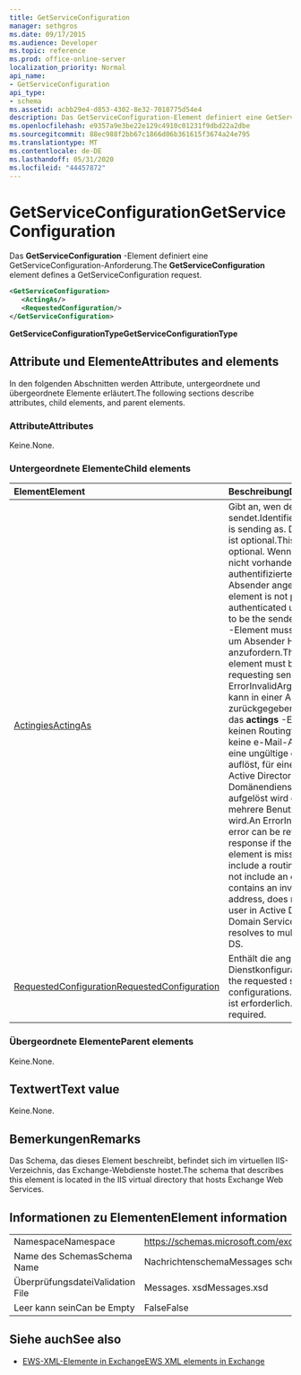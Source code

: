```yaml
---
title: GetServiceConfiguration
manager: sethgros
ms.date: 09/17/2015
ms.audience: Developer
ms.topic: reference
ms.prod: office-online-server
localization_priority: Normal
api_name:
- GetServiceConfiguration
api_type:
- schema
ms.assetid: acbb29e4-d853-4302-8e32-7018775d54e4
description: Das GetServiceConfiguration-Element definiert eine GetServiceConfiguration-Anforderung.
ms.openlocfilehash: e9357a9e3be22e129c4910c01231f9dbd22a2dbe
ms.sourcegitcommit: 88ec988f2bb67c1866d06b361615f3674a24e795
ms.translationtype: MT
ms.contentlocale: de-DE
ms.lasthandoff: 05/31/2020
ms.locfileid: "44457872"
---
```

# <a name="getserviceconfiguration"></a><span data-ttu-id="7f4dd-103">GetServiceConfiguration</span><span class="sxs-lookup"><span data-stu-id="7f4dd-103">GetServiceConfiguration</span></span>

<span data-ttu-id="7f4dd-104">Das **GetServiceConfiguration** -Element definiert eine GetServiceConfiguration-Anforderung.</span><span class="sxs-lookup"><span data-stu-id="7f4dd-104">The **GetServiceConfiguration** element defines a GetServiceConfiguration request.</span></span> 
  
```XML
<GetServiceConfiguration>
   <ActingAs/>
   <RequestedConfiguration/>
</GetServiceConfiguration>
```

 <span data-ttu-id="7f4dd-105">**GetServiceConfigurationType**</span><span class="sxs-lookup"><span data-stu-id="7f4dd-105">**GetServiceConfigurationType**</span></span>
## <a name="attributes-and-elements"></a><span data-ttu-id="7f4dd-106">Attribute und Elemente</span><span class="sxs-lookup"><span data-stu-id="7f4dd-106">Attributes and elements</span></span>

<span data-ttu-id="7f4dd-107">In den folgenden Abschnitten werden Attribute, untergeordnete und übergeordnete Elemente erläutert.</span><span class="sxs-lookup"><span data-stu-id="7f4dd-107">The following sections describe attributes, child elements, and parent elements.</span></span>
  
### <a name="attributes"></a><span data-ttu-id="7f4dd-108">Attribute</span><span class="sxs-lookup"><span data-stu-id="7f4dd-108">Attributes</span></span>

<span data-ttu-id="7f4dd-109">Keine.</span><span class="sxs-lookup"><span data-stu-id="7f4dd-109">None.</span></span>
  
### <a name="child-elements"></a><span data-ttu-id="7f4dd-110">Untergeordnete Elemente</span><span class="sxs-lookup"><span data-stu-id="7f4dd-110">Child elements</span></span>

|<span data-ttu-id="7f4dd-111">**Element**</span><span class="sxs-lookup"><span data-stu-id="7f4dd-111">**Element**</span></span>|<span data-ttu-id="7f4dd-112">**Beschreibung**</span><span class="sxs-lookup"><span data-stu-id="7f4dd-112">**Description**</span></span>|
|:-----|:-----|
|[<span data-ttu-id="7f4dd-113">Actingies</span><span class="sxs-lookup"><span data-stu-id="7f4dd-113">ActingAs</span></span>](actingas.md) <br/> |<span data-ttu-id="7f4dd-114">Gibt an, wen der Anrufer sendet.</span><span class="sxs-lookup"><span data-stu-id="7f4dd-114">Identifies who the caller is sending as.</span></span> <span data-ttu-id="7f4dd-115">Dieses Element ist optional.</span><span class="sxs-lookup"><span data-stu-id="7f4dd-115">This element is optional.</span></span> <span data-ttu-id="7f4dd-116">Wenn dieses Element nicht vorhanden ist, wird der authentifizierte Benutzer als Absender angenommen.</span><span class="sxs-lookup"><span data-stu-id="7f4dd-116">If this element is not present, the authenticated user is assumed to be the sender.</span></span> <span data-ttu-id="7f4dd-117">Das **actings** -Element muss enthalten sein, um Absender Hinweise anzufordern.</span><span class="sxs-lookup"><span data-stu-id="7f4dd-117">The **ActingAs** element must be included for requesting sender hints.</span></span> <span data-ttu-id="7f4dd-118">Ein ErrorInvalidArgument-Fehler kann in einer Antwort zurückgegeben werden, wenn das **actings** -Element fehlt, keinen Routingtyp enthält, keine e-Mail-Adresse enthält, eine ungültige e-Mail-Adresse auflöst, für einen Benutzer in Active Directory-Domänendienste (AD DS) nicht aufgelöst wird oder in AD DS in mehrere Benutzer aufgelöst wird.</span><span class="sxs-lookup"><span data-stu-id="7f4dd-118">An ErrorInvalidArgument error can be returned in a response if the **ActingAs** element is missing, does not include a routing type, does not include an e-mail address, contains an invalid e-mail address, does not resolve to a user in Active Directory Domain Services (AD DS), or resolves to multiple users in AD DS.</span></span>  <br/> |
|[<span data-ttu-id="7f4dd-119">RequestedConfiguration</span><span class="sxs-lookup"><span data-stu-id="7f4dd-119">RequestedConfiguration</span></span>](requestedconfiguration.md) <br/> |<span data-ttu-id="7f4dd-120">Enthält die angeforderten Dienstkonfigurationen.</span><span class="sxs-lookup"><span data-stu-id="7f4dd-120">Contains the requested service configurations.</span></span> <span data-ttu-id="7f4dd-121">Dieses Element ist erforderlich.</span><span class="sxs-lookup"><span data-stu-id="7f4dd-121">This element is required.</span></span>  <br/> |
   
### <a name="parent-elements"></a><span data-ttu-id="7f4dd-122">Übergeordnete Elemente</span><span class="sxs-lookup"><span data-stu-id="7f4dd-122">Parent elements</span></span>

<span data-ttu-id="7f4dd-123">Keine.</span><span class="sxs-lookup"><span data-stu-id="7f4dd-123">None.</span></span>
  
## <a name="text-value"></a><span data-ttu-id="7f4dd-124">Textwert</span><span class="sxs-lookup"><span data-stu-id="7f4dd-124">Text value</span></span>

<span data-ttu-id="7f4dd-125">Keine.</span><span class="sxs-lookup"><span data-stu-id="7f4dd-125">None.</span></span>
  
## <a name="remarks"></a><span data-ttu-id="7f4dd-126">Bemerkungen</span><span class="sxs-lookup"><span data-stu-id="7f4dd-126">Remarks</span></span>

<span data-ttu-id="7f4dd-127">Das Schema, das dieses Element beschreibt, befindet sich im virtuellen IIS-Verzeichnis, das Exchange-Webdienste hostet.</span><span class="sxs-lookup"><span data-stu-id="7f4dd-127">The schema that describes this element is located in the IIS virtual directory that hosts Exchange Web Services.</span></span>
  
## <a name="element-information"></a><span data-ttu-id="7f4dd-128">Informationen zu Elementen</span><span class="sxs-lookup"><span data-stu-id="7f4dd-128">Element information</span></span>

|||
|:-----|:-----|
|<span data-ttu-id="7f4dd-129">Namespace</span><span class="sxs-lookup"><span data-stu-id="7f4dd-129">Namespace</span></span>  <br/> |https://schemas.microsoft.com/exchange/services/2006/messages  <br/> |
|<span data-ttu-id="7f4dd-130">Name des Schemas</span><span class="sxs-lookup"><span data-stu-id="7f4dd-130">Schema Name</span></span>  <br/> |<span data-ttu-id="7f4dd-131">Nachrichtenschema</span><span class="sxs-lookup"><span data-stu-id="7f4dd-131">Messages schema</span></span>  <br/> |
|<span data-ttu-id="7f4dd-132">Überprüfungsdatei</span><span class="sxs-lookup"><span data-stu-id="7f4dd-132">Validation File</span></span>  <br/> |<span data-ttu-id="7f4dd-133">Messages. xsd</span><span class="sxs-lookup"><span data-stu-id="7f4dd-133">Messages.xsd</span></span>  <br/> |
|<span data-ttu-id="7f4dd-134">Leer kann sein</span><span class="sxs-lookup"><span data-stu-id="7f4dd-134">Can be Empty</span></span>  <br/> |<span data-ttu-id="7f4dd-135">False</span><span class="sxs-lookup"><span data-stu-id="7f4dd-135">False</span></span>  <br/> |
   
## <a name="see-also"></a><span data-ttu-id="7f4dd-136">Siehe auch</span><span class="sxs-lookup"><span data-stu-id="7f4dd-136">See also</span></span>



- [<span data-ttu-id="7f4dd-137">EWS-XML-Elemente in Exchange</span><span class="sxs-lookup"><span data-stu-id="7f4dd-137">EWS XML elements in Exchange</span></span>](ews-xml-elements-in-exchange.md)

